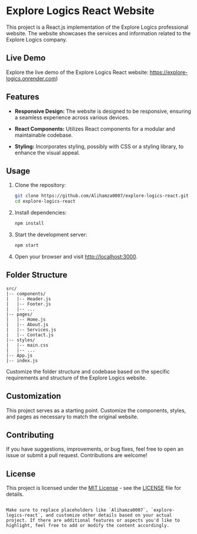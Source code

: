 
# Explore Logics React Website

This project is a React.js implementation of the Explore Logics professional website. The website showcases the services and information related to the Explore Logics company.

## Live Demo

Explore the live demo of the Explore Logics React website: https://explore-logics.onrender.com)

## Features

- **Responsive Design:** The website is designed to be responsive, ensuring a seamless experience across various devices.

- **React Components:** Utilizes React components for a modular and maintainable codebase.

- **Styling:** Incorporates styling, possibly with CSS or a styling library, to enhance the visual appeal.

## Usage

1. Clone the repository:

   ```bash
   git clone https://github.com/Alihamza0007/explore-logics-react.git
   cd explore-logics-react
   ```

2. Install dependencies:

   ```bash
   npm install
   ```

3. Start the development server:

   ```bash
   npm start
   ```

4. Open your browser and visit [http://localhost:3000](http://localhost:3000).

## Folder Structure

```
src/
|-- components/
|   |-- Header.js
|   |-- Footer.js
|   |-- ...
|-- pages/
|   |-- Home.js
|   |-- About.js
|   |-- Services.js
|   |-- Contact.js
|-- styles/
|   |-- main.css
|   |-- ...
|-- App.js
|-- index.js
```

Customize the folder structure and codebase based on the specific requirements and structure of the Explore Logics website.

## Customization

This project serves as a starting point. Customize the components, styles, and pages as necessary to match the original website.

## Contributing

If you have suggestions, improvements, or bug fixes, feel free to open an issue or submit a pull request. Contributions are welcome!

## License

This project is licensed under the [MIT License](LICENSE) - see the [LICENSE](LICENSE) file for details.
```

Make sure to replace placeholders like `Alihamza0007`, `explore-logics-react`, and customize other details based on your actual project. If there are additional features or aspects you'd like to highlight, feel free to add or modify the content accordingly.
